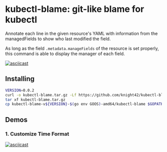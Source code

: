 kubectl-blame: git-like blame for kubectl
======

Annotate each line in the given resource's YAML with information from the managedFields
to show who last modified the field.

As long as the field `.metadata.manageFields` of the resource is set properly, this command
is able to display the manager of each field.

[![asciicast](https://asciinema.org/a/375008.svg)](https://asciinema.org/a/375008)

## Installing

```bash
VERSION=0.0.2
curl -o kubectl-blame.tar.gz -Lf https://github.com/knight42/kubectl-blame/releases/download/v${VERSION}/kubectl-blame-v${VERSION}-$(go env GOOS)-amd64.tar.gz
tar xf kubectl-blame.tar.gz
cp kubectl-blame-v${VERSION}-$(go env GOOS)-amd64/kubectl-blame $GOPATH/bin/
```

## Demos

### 1. Customize Time Format

[![asciicast](https://asciinema.org/a/375691.svg)](https://asciinema.org/a/375691)
